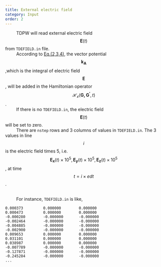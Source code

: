 ```yaml
---
title: External electric field
category: Input
order: 2
---
```



&nbsp;&nbsp;&nbsp;&nbsp;&nbsp;&nbsp;&nbsp;&nbsp;<!--indentation-->
TDPW will read external electric field $$\mathbf{E}(t)$$ from `TDEFIELD.in` file.
<br>&nbsp;&nbsp;&nbsp;&nbsp;&nbsp;&nbsp;&nbsp;&nbsp;<!--indentation-->
According to  [Eq.(2,3,4)](/10-Theory/2020-04-18-Theory/), the vector potential $$\mathbf{k_A}$$ ,which is the integral of electric field $$\mathbf{E}$$, will be added in the Hamiltonian operator $$\mathcal{H_k}(\mathbf{G,G^{'}},t)$$.
<br>&nbsp;&nbsp;&nbsp;&nbsp;&nbsp;&nbsp;&nbsp;&nbsp;<!--indentation-->
If there is no `TDEFIELD.in`, the electric field $$\mathbf{E}(t)$$ will be set to zero.
<br>&nbsp;&nbsp;&nbsp;&nbsp;&nbsp;&nbsp;&nbsp;&nbsp;<!--indentation-->
There are `nstep` rows and 3 columns of values in `TDEFIELD.in`.
The 3 values in line $$i$$ is the electric field times 5, i.e.  $$\mathbf{E_x}(t)\times 10^{5},\mathbf{E_y}(t)\times 10^{5},\mathbf{E_z}(t)\times 10^{5}$$, at time $$t=i\times edt$$ .


<br>&nbsp;&nbsp;&nbsp;&nbsp;&nbsp;&nbsp;&nbsp;&nbsp;<!--indentation-->
For instance, `TDEFIELD.in` is like,
```
0.000373         0.000000        0.000000
0.000473         0.000000        0.000000
-0.000280        -0.000000       -0.000000
-0.002464        -0.000000       -0.000000
-0.004885        -0.000000       -0.000000
-0.002900        -0.000000       -0.000000
0.009653         0.000000        0.000000
0.031101         0.000000        0.000000
0.038987         0.000000        0.000000
-0.007789        -0.000000       -0.000000
-0.127871        -0.000000       -0.000000
-0.245284        -0.000000       -0.000000
...
```